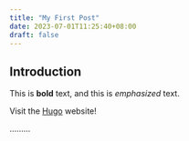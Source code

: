 ```yaml
---
title: "My First Post"
date: 2023-07-01T11:25:40+08:00
draft: false
---
```


## Introduction

This is **bold** text, and this is *emphasized* text.

Visit the [Hugo](https://gohugo.io) website!

.........
